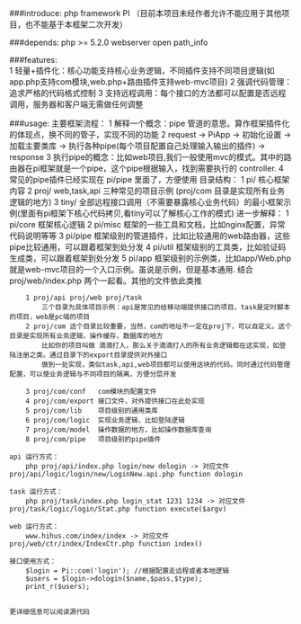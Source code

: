 ###introduce:
	php framework PI （目前本项目未经作者允许不能应用于其他项目，也不能基于本框架二次开发）

###depends:
	php >= 5.2.0
	webserver open path_info

###features:   
	1 轻量+插件化：核心功能支持核心业务逻辑，不同插件支持不同项目逻辑(如app.php支持com模块,web.php+路由插件支持web-mvc项目)
	2 强调代码管理：追求严格的代码格式控制
	3 支持远程调用：每个接口的方法都可以配置是否远程调用，服务器和客户端无需做任何调整
	

###usage:
	主要框架流程：
		1 解释一个概念：pipe 管道的意思。算作框架插件化的体现点，换不同的管子，实现不同的功能
		2 request -> PiApp -> 初始化设置 -> 加载主要类库 -> 执行各种pipe(每个项目配置自己处理输入输出的插件) -> response
		3 执行pipe的概念：比如web项目,我们一般使用mvc的模式。其中的路由器在pi框架就是一个pipe，这个pipe根据输入，找到需要执行的
		  controller.
		4 常见的pipe插件已经实现在 pi/pipe 里面了，方便使用
	目录结构：
		1 pi/   核心框架内容
		2 proj/ web,task,api 三种常见的项目示例 (proj/com 目录是实现所有业务逻辑的地方)
		3 tiny/ 全部远程接口调用（不需要暴露核心业务代码）的最小框架示例(里面有pi框架下核心代码拷贝,看tiny可以了解核心工作的模式)
	进一步解释：
		1 pi/core 框架核心逻辑
		2 pi/misc 框架的一些工具和文档，比如nginx配置，异常代码说明等等
		3 pi/pipe 框架级别的管道插件，比如比较通用的web路由器，这些pipe比较通用，可以跟着框架到处分发
		4 pi/util 框架级别的工具类，比如验证码生成类，可以跟着框架到处分发
		5 pi/app  框架级别的示例类，比如app/Web.php 就是web-mvc项目的一个入口示例。虽说是示例，但是基本通用.
				  结合proj/web/index.php 两个一起看。其他的文件依此类推

		1 proj/api proj/web proj/task
			三个目录为具体项目示例：api是常见的给移动端提供接口的项目，task是定时脚本的项目，web是pc端的项目
		2 proj/com 这个目录比较重要，当然，com的地址不一定在proj下，可以自定义。这个目录是实现所有业务逻辑，操作缓存，数据库的地方
			比如你的项目叫做 滴滴打人，那么关于滴滴打人的所有业务逻辑都在这实现，如登陆注册之类。通过目录下的export目录提供对外接口
			做到一处实现，类似task,api,web项目都可以使用这块的代码。同时通过代码管理配置，可以使业务逻辑与不同项目的隔离，方便分层开发

		3 proj/com/conf   com模块的配置文件
		4 proj/com/export 接口文件，对外提供接口在此处实现
		5 proj/com/lib    项目级别的通用类库
		6 proj/com/logic  实现业务逻辑，比如登陆逻辑
		7 proj/com/model  操作数据的地方，比如操作数据库查询
		8 proj/com/pipe   项目级别的pipe插件

	api 运行方式：
		php proj/api/index.php login/new dologin -> 对应文件 proj/api/logic/login/new/LoginNew.api.php function dologin
	
	task 运行方式：
		php proj/task/index.php login_stat 1231 1234 -> 对应文件 proj/task/logic/login/Stat.php function execute($argv)
	
	web 运行方式：
		www.hihus.com/index/index -> 对应文件 proj/web/ctr/index/IndexCtr.php function index()

	接口使用方式：
		$login = Pi::com('login'); //根据配置走远程或者本地逻辑
		$users = $login->dologin($name,$pass,$type);
		print_r($users);


	更详细信息可以阅读源代码



